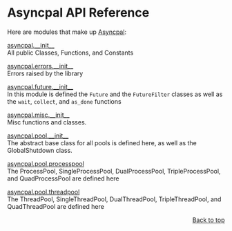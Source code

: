 # Asyncpal API Reference
Here are modules that make up [Asyncpal](/README.md):

[asyncpal.\_\_init\_\_](/docs/api/modules/asyncpal/__init__/README.md)
<br>
All public Classes, Functions, and Constants

[asyncpal.errors.\_\_init\_\_](/docs/api/modules/asyncpal/errors/__init__/README.md)
<br>
Errors raised by the library

[asyncpal.future.\_\_init\_\_](/docs/api/modules/asyncpal/future/__init__/README.md)
<br>
In this module is defined the `Future` and the `FutureFilter` classes as well as the `wait`, `collect`, and `as_done` functions

[asyncpal.misc.\_\_init\_\_](/docs/api/modules/asyncpal/misc/__init__/README.md)
<br>
Misc functions and classes.

[asyncpal.pool.\_\_init\_\_](/docs/api/modules/asyncpal/pool/__init__/README.md)
<br>
The abstract base class for all pools is defined here, as well as the GlobalShutdown class.

[asyncpal.pool.processpool](/docs/api/modules/asyncpal/pool/processpool/README.md)
<br>
The ProcessPool, SingleProcessPool, DualProcessPool, TripleProcessPool, and QuadProcessPool are defined here

[asyncpal.pool.threadpool](/docs/api/modules/asyncpal/pool/threadpool/README.md)
<br>
The ThreadPool, SingleThreadPool, DualThreadPool, TripleThreadPool, and QuadThreadPool are defined here

<p align="right"><a href="#asyncpal-api-reference">Back to top</a></p>
